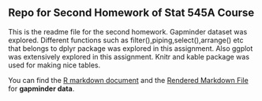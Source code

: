 ## Repo for Second Homework of Stat 545A Course 

This is the readme file for the second homework. Gapminder dataset was explored. 
Different functions such as filter(),piping,select(),arrange() etc that belongs to 
dplyr package was explored in this assignment. Also ggplot was extensively explored in this assignment. Knitr and kable package was used for making nice tables.

You can find the [R markdown document](https://github.com/abishekarun/STAT545-hw-rajendran-arun/blob/master/hw02/hw02_gapminder.Rmd) and the [Rendered Markdown 
File](https://github.com/abishekarun/STAT545-hw-rajendran-arun/blob/master/hw02/hw02_gapminder.md) for __gapminder data__.